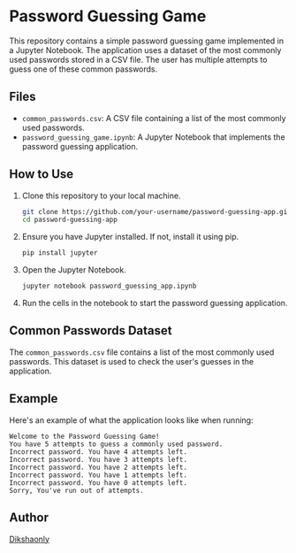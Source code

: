 # Password Guessing Game

This repository contains a simple password guessing game implemented in a Jupyter Notebook. The application uses a dataset of the most commonly used passwords stored in a CSV file. The user has multiple attempts to guess one of these common passwords.

## Files

- `common_passwords.csv`: A CSV file containing a list of the most commonly used passwords.
- `password_guessing_game.ipynb`: A Jupyter Notebook that implements the password guessing application.

## How to Use

1. Clone this repository to your local machine.

    ```bash
    git clone https://github.com/your-username/password-guessing-app.git
    cd password-guessing-app
    ```

2. Ensure you have Jupyter installed. If not, install it using pip.

    ```bash
    pip install jupyter
    ```

3. Open the Jupyter Notebook.

    ```bash
    jupyter notebook password_guessing_app.ipynb
    ```

4. Run the cells in the notebook to start the password guessing application.

## Common Passwords Dataset

The `common_passwords.csv` file contains a list of the most commonly used passwords. This dataset is used to check the user's guesses in the application.

## Example

Here's an example of what the application looks like when running:

```
Welcome to the Password Guessing Game!
You have 5 attempts to guess a commonly used password.
Incorrect password. You have 4 attempts left.
Incorrect password. You have 3 attempts left.
Incorrect password. You have 2 attempts left.
Incorrect password. You have 1 attempts left.
Incorrect password. You have 0 attempts left.
Sorry, You've run out of attempts.
```



## Author

[Dikshaonly](https://github.com/Dikshaonly)
```` ▋


